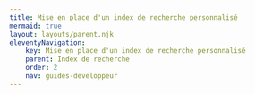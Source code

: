 ```yaml
---
title: Mise en place d'un index de recherche personnalisé
mermaid: true
layout: layouts/parent.njk
eleventyNavigation:
    key: Mise en place d'un index de recherche personnalisé
    parent: Index de recherche
    order: 2
    nav: guides-developpeur
---
```


